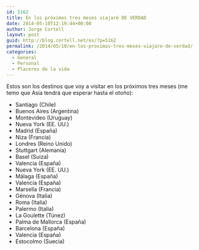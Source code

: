```yaml
---
id: 5162
title: En los próximos tres meses viajaré DE VERDAD
date: 2014-05-10T12:19:44+00:00
author: Jorge Cortell
layout: post
guid: http://blog.cortell.net/es/?p=5162
permalink: /2014/05/10/en-los-proximos-tres-meses-viajare-de-verdad/
categories:
  - General
  - Personal
  - Placeres de la vida
---
```

Estos son los destinos que voy a visitar en los próximos tres meses (me temo que Asia tendrá que esperar hasta el otoño):

  * Santiago (Chile)
  * Buenos Aires (Argentina)
  * Montevideo (Uruguay)
  * Nueva York (EE. UU.)
  * Madrid (España)
  * Niza (Francia)
  * Londres (Reino Unido)
  * Stuttgart (Alemania)
  * Basel (Suiza)
  * Valencia (España)
  * Nueva York (EE. UU.)
  * Málaga (España)
  * Valencia (España)
  * Marsella (Francia)
  * Génova (Italia)
  * Roma (Italia)
  * Palermo (Italia)
  * La Goulette (Túnez)
  * Palma de Mallorca (España)
  * Barcelona (España)
  * Valencia (España)
  * Estocolmo (Suecia)